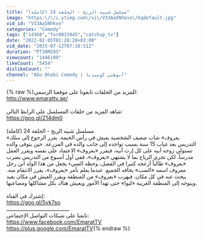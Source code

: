 ```yaml
---
title: "مسلسل شبيه الريح - الحلقة 24 (كاملة)"
image: "https:\/\/i.ytimg.com\/vi\/V33Aa5Nhkvo\/hqdefault.jpg"
vid_id: "V33Aa5Nhkvo"
categories: "Comedy"
tags: ["14368","for0033945","catchup_tv"]
date: "2022-02-05T01:28:20+03:00"
vid_date: "2015-07-12T07:18:51Z"
duration: "PT30M28S"
viewcount: "1446109"
likeCount: "5454"
dislikeCount: ""
channel: "Abu Dhabi Comedy | أبوظبي كوميديا"
---
```

{% raw %}للمزيد من الحلقات تابعونا على موقعنا الرسمي:<br /><a rel="nofollow" target="blank" href="http://www.emarattv.ae/">http://www.emarattv.ae/</a><br /><br />شاهد المزيد من حلقات المسلسل على الرابط التالي:<br /><a rel="nofollow" target="blank" href="https://goo.gl/Z14dm0">https://goo.gl/Z14dm0</a><br /><br />مسلسل شبيه الريح - الحلقة 24 (كاملة)<br />«يعروف» شاب ضعيف الشخصية يعيش في رأس الخيمة. يقرر الرجوع إلى سلك التدريس بعد غياب 15 سنة بسبب تواجده إلى جانب والده في المزرعة. حين يتوفى والده تستولي زوجه أبيه على كل إرث أبيه، فيقرر «يعروف» الاعتماد على نفسه ويقرر العمل مدرساً. لكن تجري الرياح بما لا يشتهي «يعروف»، ففي أول أسبوع من التدريس يضرب «يعروف» طالباً أزعجه كثيرا في الفصل، وحظه السيء يجعل من هذا الولد ابن رجل معروف اسمه «الضب» يخافه الجميع. عندما يعلم بأمر «يعروف»، يقرر الانتقام منه. يبحث عنه في كل مكان، فيهرب «يعروف» من المنطقة ويقرر العيش في مكان بعيد ويتوجه إلى المنطقة الغربية «ليوا» حتى تهدأ الأمور ويعيش هناك بكل مشاكلها ومصاعبها.<br /><br />إشترك في القناة:<br /><a rel="nofollow" target="blank" href="https://goo.gl/5vk7so">https://goo.gl/5vk7so</a><br />ــــــــــــــــــــــــــــــــــــــــ<br />تابعنا على شبكات التواصل الإجتماعي:<br /><a rel="nofollow" target="blank" href="https://www.facebook.com/EmaratTV">https://www.facebook.com/EmaratTV</a><br /><a rel="nofollow" target="blank" href="https://plus.google.com/EmaratTV">https://plus.google.com/EmaratTV</a>{% endraw %}
